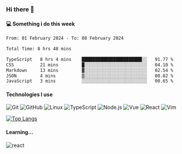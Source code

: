 ### Hi there 👋

#### 💻 Something i do this week

<!--START_SECTION:waka-->

```txt
From: 01 February 2024 - To: 08 February 2024

Total Time: 8 hrs 48 mins

TypeScript   8 hrs 4 mins    ███████████████████████░░   91.77 %
CSS          21 mins         █░░░░░░░░░░░░░░░░░░░░░░░░   04.10 %
Markdown     13 mins         ▓░░░░░░░░░░░░░░░░░░░░░░░░   02.54 %
JSON         4 mins          ▒░░░░░░░░░░░░░░░░░░░░░░░░   00.82 %
JavaScript   3 mins          ░░░░░░░░░░░░░░░░░░░░░░░░░   00.65 %
```

<!--END_SECTION:waka-->


#### Technologies I use
![Git](https://img.shields.io/badge/-Git-222222?style=flat&logo=git&logoColor=F05032)
![GitHub](https://img.shields.io/badge/-GitHub-181717?style=flat&logo=github)
![Linux](https://img.shields.io/badge/-Linux-222222?style=flat&logo=linux&logoColor=FCC624)
![TypeScript](https://img.shields.io/badge/-TypeScript-000000?style=flat&logo=typescript)
![Node.js](https://img.shields.io/badge/-Node.js-222222?style=flat&logo=node.js&logoColor=339933)
![Vue](https://img.shields.io/badge/-Vue-222222?style=flat&logo=Vue.js&logoColor=4FC08D)
![React](https://img.shields.io/badge/-React-222222?style=flat&logo=React&logoColor=blue)
![Vim](https://img.shields.io/badge/-Vim-222222?style=flat&logo=Vim&logoColor=green)

[![Top Langs](https://github-readme-stats.vercel.app/api/top-langs/?username=GodlessLiu&layout=compact)](https://github.com/anuraghazra/github-readme-stats)
#### Learning...
![react](https://img.shields.io/badge/react-18-blue.svg)
